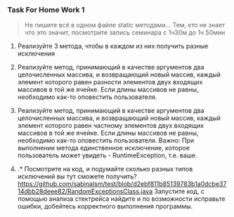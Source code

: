 ### Task For Home Work 1

> Не пишите всё в одном файле static методами...
> Тем, кто не знает что это значит,
> посмотрите запись семинара с 1ч30м до 1ч 50мин

1) Реализуйте 3 метода, чтобы в каждом из них получить разные исключения

2) Реализуйте метод, принимающий в качестве аргументов два целочисленных массива,
   и возвращающий новый массив, каждый элемент которого равен разности элементов
   двух входящих массивов в той же ячейке. Если длины массивов не равны,
   необходимо как-то оповестить пользователя.

3) Реализуйте метод, принимающий в качестве аргументов два целочисленных массива,
   и возвращающий новый массив, каждый элемент которого равен частному элементов двух
   входящих массивов в той же ячейке. Если длины массивов не равны,
   необходимо как-то оповестить пользователя.
   Важно: При выполнении метода единственное исключение,
   которое пользователь может увидеть - RuntimeException, т.е. ваше.

4) .* Посмотрите на код, и подумайте сколько разных типов исключений вы тут
   сможете получить?
   https://github.com/sabinaIsm/test/blob/d2ebf811b85139783b1a0dcbe3714dbb28deee82/RandomExceptionsClass.java
   Запустите код, с помощью анализа стектрейса найдите и по возможности исправьте ошибки,
   добейтесь корректного выполнения программы.
